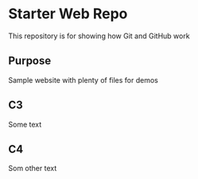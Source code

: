 # Starter Web Repo

This repository is for showing how Git and GitHub work

## Purpose

Sample website with plenty of files for demos

## C3
Some text

## C4 
Som other text
